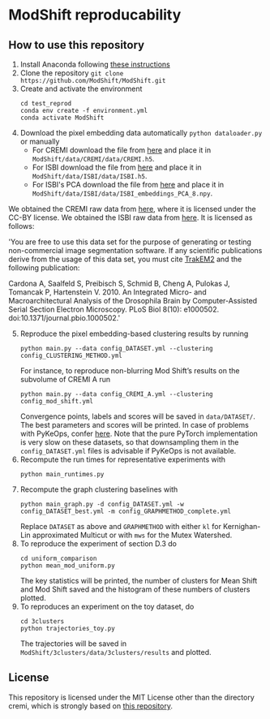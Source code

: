 # ModShift reproducability

## How to use this repository

1. Install Anaconda following [these instructions](https://docs.conda.io/projects/conda/en/latest/user-guide/install/)
2. Clone the repository `git clone https://github.com/ModShift/ModShift.git`
3. Create and activate the environment
   ```
   cd test_reprod
   conda env create -f environment.yml
   conda activate ModShift
   ```
4. Download the pixel embedding data automatically `python dataloader.py` or manually
   * For  CREMI  download  the  file  from [here](https://drive.google.com/file/d/1eOPfoKXmDPnxt_hibRjCMN4K8c4jhYWO/view) and place it in `ModShift/data/CREMI/data/CREMI.h5`.
   * For ISBI download the file from [here](https://drive.google.com/file/d/1E_OqBdOqEIfrK19H4gOxN2qkGYNbAknR/view) and place it in `ModShift/data/ISBI/data/ISBI.h5`.
   * For ISBI's PCA download the file from [here](https://drive.google.com/open?id=1r5n8ReXsJZXk0xrNsPJZ01SJUCzFRV9E) and place it in `ModShift/data/ISBI/data/ISBI_embeddings_PCA_8.npy`.
   
We obtained the CREMI raw data from [here](https://cremi.org/), where it is licensed under the CC-BY license.
We obtained the ISBI raw data  from [here](http://brainiac2.mit.edu/isbi_challenge/home). It is licensed as follows:

   'You are free to use this data set for the purpose of generating or testing non-commercial image segmentation software. If any scientific publications derive from the usage of this data set, you must cite [TrakEM2](http://t2.ini.uzh.ch/trakem2.html) and the following publication:

Cardona A, Saalfeld S, Preibisch S, Schmid B, Cheng A, Pulokas J, Tomancak P, Hartenstein V. 2010. An Integrated Micro- and Macroarchitectural Analysis of the Drosophila Brain by Computer-Assisted Serial Section Electron Microscopy. PLoS Biol 8(10): e1000502. doi:10.1371/journal.pbio.1000502.'
     
5. Reproduce  the  pixel  embedding-based  clustering  results by running
   ```
   python main.py --data config_DATASET.yml --clustering config_CLUSTERING_METHOD.yml
   ```
   For instance, to reproduce non-blurring Mod Shift’s results on the subvolume of CREMI A run
   ```
   python main.py --data config_CREMI_A.yml --clustering config_mod_shift.yml
   ```
   Convergence points, labels and scores will be saved in `data/DATASET/`. The best parameters and scores will be printed.
   In case of problems with PyKeOps, confer [here](https://www.kernel-operations.io/keops/python/installation.html). Note that the pure PyTorch implementation is very slow on these datasets, so that downsampling them in the `config_DATASET.yml` files is advisable if PyKeOps is not available.
6. Recompute the run times for representative experiments with 
   ```
   python main_runtimes.py
   ```
7. Recompute the graph clustering baselines with
   ```
   python main_graph.py -d config_DATASET.yml -w config_DATASET_best.yml -m config_GRAPHMETHOD_complete.yml
   ```
   Replace `DATASET` as above and `GRAPHMETHOD` with either `kl` for Kernighan-Lin approximated Multicut or with `mws` 
   for the Mutex Watershed.
8. To reproduce the experiment of section D.3 do 
   ```
   cd uniform_comparison
   python mean_mod_uniform.py
   ```
   The key statistics will be printed, the number of clusters for Mean Shift and Mod Shift saved and the histogram of these numbers of clusters plotted.
9. To reproduces an experiment on the toy dataset, do
   ```
   cd 3clusters
   python trajectories_toy.py
   ```
   The trajectories will be saved in `ModShift/3clusters/data/3clusters/results` and plotted.
  
 ## License 
 This repository is licensed under the MIT License other than the directory cremi, which is strongly based on [this repository](https://github.com/cremi/cremi_python).
